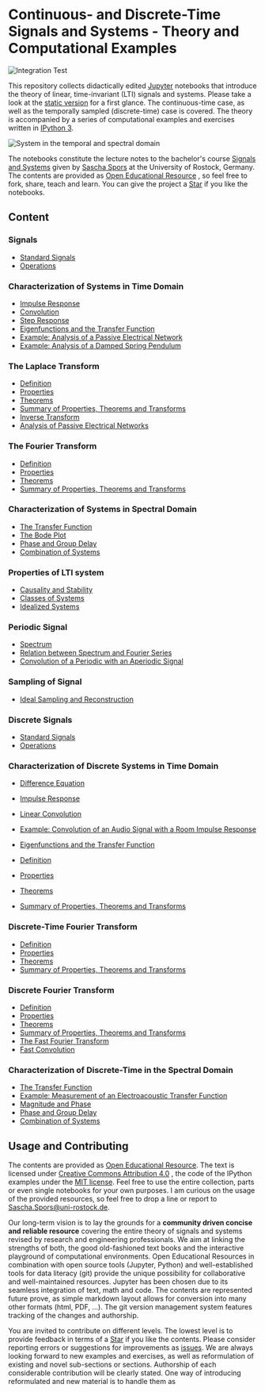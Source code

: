 # Continuous- and Discrete-Time Signals and Systems - Theory and Computational Examples

![Integration Test](https://github.com/bagustris//signals-and-systems-lecture/workflows/Integration%20Test/badge.svg)

This repository collects didactically edited [Jupyter](https://jupyter.org/)
notebooks that introduce the theory of linear, time-invariant (LTI) signals and
systems.
Please take a look at the [static version](http://nbviewer.ipython.org/github/bagustris/signals-and-systems-lecture/blob/master/index.ipynb)
for a first glance.
The continuous-time case, as well as the temporally sampled (discrete-time)
case is covered.
The theory is accompanied by a series of computational examples and exercises
written in [IPython 3](http://ipython.org/).  

![System in the temporal and spectral domain](systems_spectral_domain/LTI_system_time_spectral_domain.png)

The notebooks constitute the lecture notes to the bachelor's course
[Signals and Systems](http://www.int.uni-rostock.de/Signal-und-Systemtheorie.428.0.html)
given by [Sascha Spors](http://www.int.uni-rostock.de/Staff-Info.23+B6JmNIYXNoPWUxOTliMTNjY2U2MDcyZjJiZTI0YTc4MmFkYTE5NjQzJnR4X2pwc3RhZmZfcGkxJTVCYmFja0lkJTVEPTMmdHhfanBzdGFmZl9waTElNUJzaG93VWlkJTVEPTExMQ__.0.html) at the University of Rostock, Germany.
The contents are provided as [Open Educational Resource](https://de.wikipedia.org/wiki/Open_Educational_Resources)
, so feel free to fork, share, teach and learn.
You can give the project a [Star](https://github.com/bagustris/signals-and-systems-lecture/stargazers)
if you like the notebooks.

## Content

### Signals
* [Standard Signals](continuous_signals/standard_signals.ipynb)
* [Operations](continuous_signals/operations.ipynb)

### Characterization of Systems in Time Domain
* [Impulse Response](systems_time_domain/impulse_response.ipynb)
* [Convolution](systems_time_domain/convolution.ipynb)
* [Step Response](systems_time_domain/step_response.ipynb)
* [Eigenfunctions and the Transfer Function](systems_time_domain/eigenfunctions.ipynb)
* [Example: Analysis of a Passive Electrical Network](systems_time_domain/network_analysis.ipynb)
* [Example: Analysis of a Damped Spring Pendulum](systems_time_domain/spring_pendulum_analysis.ipynb)


### The Laplace Transform
* [Definition](laplace_transform/definition.ipynb)
* [Properties](laplace_transform/properties.ipynb)
* [Theorems](laplace_transform/theorems.ipynb)
* [Summary of Properties, Theorems and Transforms](laplace_transform/table_theorems_transforms.ipynb)
* [Inverse Transform](laplace_transform/inverse.ipynb)
* [Analysis of Passive Electrical
  Networks](laplace_transform/network_analysis.ipynb)

### The Fourier Transform
* [Definition](fourier_transform/definition.ipynb)
* [Properties](fourier_transform/properties.ipynb)
* [Theorems](fourier_transform/theorems.ipynb)
* [Summary of Properties, Theorems and
  Transforms](fourier_transform/table_theorems_transforms.ipynb)

### Characterization of Systems in Spectral Domain
* [The Transfer Function](systems_spectral_domain/transfer_function.ipynb)
* [The Bode Plot](systems_spectral_domain/bode_plot.ipynb)
* [Phase and Group Delay](systems_spectral_domain/phase_group_delay.ipynb)
* [Combination of Systems](systems_spectral_domain/combination.ipynb)

### Properties of LTI system
* [Causality and Stability](systems_properties/causality_stability.ipynb)
* [Classes of Systems](systems_properties/classes.ipynb)
* [Idealized Systems](systems_properties/idealized_systems.ipynb)

### Periodic Signal
* [Spectrum](periodic_signals/spectrum.ipynb)
* [Relation between Spectrum and Fourier Series](periodic_signals/fourier_series.ipynb)
* [Convolution of a Periodic with an Aperiodic
  Signal](periodic_signals/convolution.ipynb)

### Sampling of Signal
* [Ideal Sampling and Reconstruction](sampling/ideal.ipynb)

### Discrete Signals
* [Standard Signals](discrete_signals/standard_signals.ipynb)
* [Operations](discrete_signals/operations.ipynb)

### Characterization of Discrete Systems in Time Domain
* [Difference Equation](discrete_systems_time_domain/difference_equation.ipynb)
* [Impulse Response](discrete_systems_time_domain/impulse_response.ipynb)
* [Linear Convolution](discrete_systems_time_domain/linear_convolution.ipynb)
* [Example: Convolution of an Audio Signal with a Room Impulse Response](discrete_systems_time_domain/convolution_room_IR.ipynb)
* [Eigenfunctions and the Transfer Function](discrete_systems_time_domain/eigenfunctions.ipynb)

* [Definition](z_transform/definition.ipynb)
* [Properties](z_transform/properties.ipynb)
* [Theorems](z_transform/theorems.ipynb)
* [Summary of Properties, Theorems and Transforms](z_transform/table_theorems_transforms.ipynb)

### Discrete-Time Fourier Transform
* [Definition](discrete_time_fourier_transform/definition.ipynb)
* [Properties](discrete_time_fourier_transform/properties.ipynb)
* [Theorems](discrete_time_fourier_transform/theorems.ipynb)
* [Summary of Properties, Theorems and
  Transforms](discrete_time_fourier_transform/table_theorems_transforms.ipynb)

### Discrete Fourier Transform
* [Definition](discrete_fourier_transform/definition.ipynb)
* [Properties](discrete_fourier_transform/properties.ipynb)
* [Theorems](discrete_fourier_transform/theorems.ipynb)
* [Summary of Properties, Theorems and Transforms](discrete_fourier_transform/table_theorems_transforms.ipynb)
* [The Fast Fourier Transform](discrete_fourier_transform/fast_fourier_transform.ipynb)
* [Fast Convolution](discrete_fourier_transform/fast_convolution.ipynb)

### Characterization of Discrete-Time in the Spectral Domain
* [The Transfer Function](discrete_systems_spectral_domain/transfer_function.ipynb)
* [Example: Measurement of an Electroacoustic Transfer Function](discrete_systems_spectral_domain/measurement_acoustic_transfer_function.ipynb)
* [Magnitude and Phase](discrete_systems_spectral_domain/magnitude_phase.ipynb)
* [Phase and Group Delay](discrete_systems_spectral_domain/phase_group_delay.ipynb)
* [Combination of Systems](discrete_systems_spectral_domain/combination.ipynb)

## Usage and Contributing

The contents are provided as [Open Educational Resource](https://de.wikipedia.org/wiki/Open_Educational_Resources).
The text is licensed under [Creative Commons Attribution 4.0](https://creativecommons.org/licenses/by/4.0/)
, the code of the IPython examples under the [MIT license](https://opensource.org/licenses/MIT).
Feel free to use the entire collection, parts or even single notebooks for your
own purposes.
I am curious on the usage of the provided resources, so feel free to drop a
line or report to [Sascha.Spors@uni-rostock.de](mailto:Sascha.Spors@uni-rostock.de).

Our long-term vision is to lay the grounds for a **community driven concise and
reliable resource** covering the entire theory of signals and systems revised
by research and engineering professionals.
We aim at linking the strengths of both, the good old-fashioned text books
and the interactive playground of computational environments.
Open Educational Resources in combination with open source tools (Jupyter,
Python) and well-established tools for data literacy (git) provide the unique
possibility for collaborative and well-maintained resources.
Jupyter has been chosen due to its seamless integration of text, math and code.
The contents are represented future prove, as simple markdown layout allows for
conversion into many other formats (html, PDF, ...).
The git version management system features tracking of the changes and
authorship.

You are invited to contribute on different levels.
The lowest level is to provide feedback in terms of a
[Star](https://github.com/bagustris/signals-and-systems-lecture/stargazers)
if you like the contents.
Please consider reporting errors or suggestions for improvements as
[issues](https://github.com/bagustris/digital-signal-processing-lecture/issues).
We are always looking forward to new examples and exercises, as well as
reformulation of existing and novel sub-sections or sections.
Authorship of each considerable contribution will be clearly stated.
One way of introducing reformulated and new material is to handle them as

